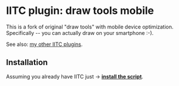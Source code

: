 # IITC plugin: draw tools mobile

This is a fork of original "draw tools" with mobile device optimization.
Specifically -- you can actually draw on your smartphone :-).

See also: [my other IITC plugins](https://github.com/search?q=user%3AEccenux+iitc-plugin&type=Repositories).

Installation
------------

Assuming you already have IITC just → **[install the script](https://github.com/Eccenux/iitc-plugin-draw-tools-mobile/raw/master/draw-tools-mobile.user.js)**.
